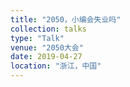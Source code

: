 ```yaml
---
title: "2050，小编会失业吗"
collection: talks
type: "Talk"
venue: "2050大会"
date: 2019-04-27
location: "浙江，中国"
---
```

